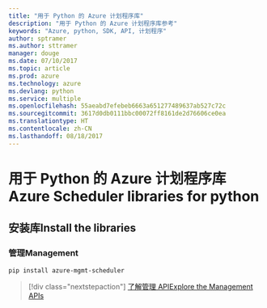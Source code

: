 ```yaml
---
title: "用于 Python 的 Azure 计划程序库"
description: "用于 Python 的 Azure 计划程序库参考"
keywords: "Azure, python, SDK, API, 计划程序"
author: sptramer
ms.author: sttramer
manager: douge
ms.date: 07/10/2017
ms.topic: article
ms.prod: azure
ms.technology: azure
ms.devlang: python
ms.service: multiple
ms.openlocfilehash: 55aeabd7efebeb6663a651277489637ab527c72c
ms.sourcegitcommit: 3617d0db0111bbc00072ff8161de2d76606ce0ea
ms.translationtype: HT
ms.contentlocale: zh-CN
ms.lasthandoff: 08/18/2017
---
```

# <a name="azure-scheduler-libraries-for-python"></a><span data-ttu-id="4e891-104">用于 Python 的 Azure 计划程序库</span><span class="sxs-lookup"><span data-stu-id="4e891-104">Azure Scheduler libraries for python</span></span>

## <a name="install-the-libraries"></a><span data-ttu-id="4e891-105">安装库</span><span class="sxs-lookup"><span data-stu-id="4e891-105">Install the libraries</span></span>


### <a name="management"></a><span data-ttu-id="4e891-106">管理</span><span class="sxs-lookup"><span data-stu-id="4e891-106">Management</span></span>

```bash
pip install azure-mgmt-scheduler
```
> [!div class="nextstepaction"]
> [<span data-ttu-id="4e891-107">了解管理 API</span><span class="sxs-lookup"><span data-stu-id="4e891-107">Explore the Management APIs</span></span>](/python/api/overview/azure/scheduler/managementlibrary)